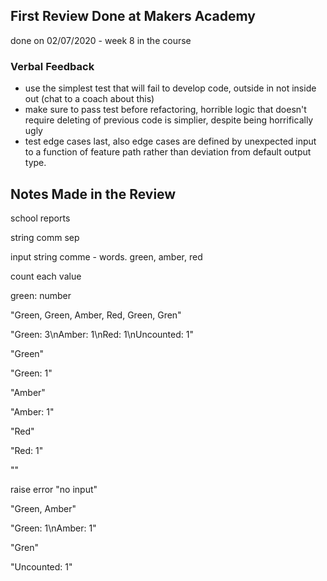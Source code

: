 
## First Review Done at Makers Academy
done on 02/07/2020  - week 8 in the course

### Verbal Feedback
* use the simplest test that will fail to develop code, outside in not inside out (chat to a coach about this)
* make sure to pass test before refactoring, horrible logic that doesn't require deleting of previous code is simplier, despite being horrifically ugly
* test edge cases last, also edge cases are defined by unexpected input to a function of feature path rather than deviation from default output type.


## Notes Made in the Review
school reports

string comm sep

input string comme - words. green, amber, red

count each value

green: number

"Green, Green, Amber, Red, Green, Gren" 

"Green: 3\nAmber: 1\nRed: 1\nUncounted: 1"

"Green"

"Green: 1"

"Amber"

"Amber: 1"

"Red"

"Red: 1"

""

raise error "no input"

"Green, Amber"

"Green: 1\nAmber: 1"

"Gren"

"Uncounted: 1"
